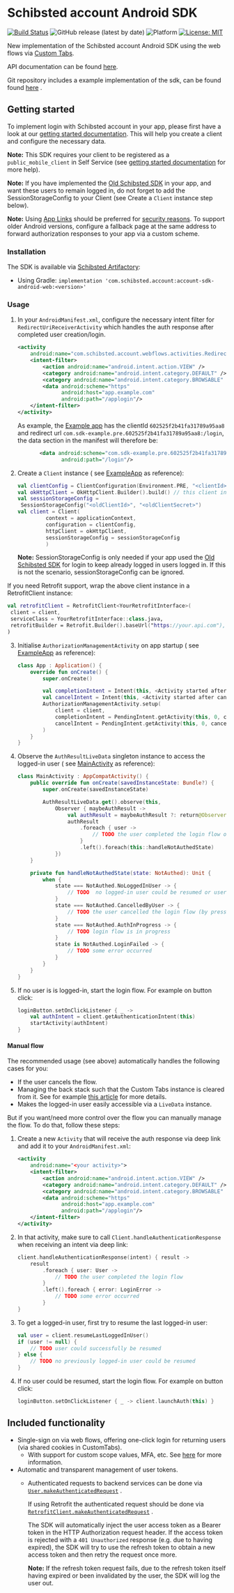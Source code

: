 # Schibsted account Android SDK
[![Build Status](https://app.travis-ci.com/schibsted/account-sdk-android-web.svg?branch=master)](https://app.travis-ci.com/schibsted/account-sdk-android-web)
![GitHub release (latest by date)](https://img.shields.io/github/v/release/schibsted/account-sdk-android-web)
![Platform](https://img.shields.io/badge/Platform-Android%2021%2B-orange.svg?style=flat)
[![License: MIT](https://img.shields.io/badge/License-MIT-yellow.svg)](https://github.com/schibsted/account-sdk-android-web/blob/master/LICENSE)

New implementation of the Schibsted account Android SDK using the web flows via
[Custom Tabs](https://developer.chrome.com/docs/android/custom-tabs/overview/).

API documentation can be
found [here](https://pages.github.schibsted.io/spt-identity/account-sdk-android-web/).

Git repository includes a example implementation of the sdk, can be found
found [here](https://github.schibsted.io/spt-identity/account-sdk-android-web/tree/master/app/src/main/java/com/schibsted/account/example)
.

## Getting started

To implement login with Schibsted account in your app, please first have a look at our
[getting started documentation](https://docs.schibsted.io/schibsted-account/gettingstarted/). This
will help you create a client and configure the necessary data.

**Note:** This SDK requires your client to be registered as a `public_mobile_client` in Self Service (see [getting started documentation](https://docs.schibsted.io/schibsted-account/gettingstarted/) for more help). 

**Note:** If you have implemented
the [Old Schibsted SDK](https://github.com/schibsted/account-sdk-android) in your app, and want
these users to remain logged in, do not forget to add the SessionStorageConfig to your Client (see
Create a `Client` instance step below).

**Note:** Using [App Links](https://developer.android.com/training/app-links) should be preferred
for [security reasons](https://tools.ietf.org/html/rfc8252#appendix-B.2). To support older Android
versions, configure a fallback page at the same address to forward authorization responses to your
app via a custom scheme.

### Installation

The SDK is available via [Schibsted Artifactory](https://artifacts.schibsted.io/):

* Using Gradle: `implementation 'com.schibsted.account:account-sdk-android-web:<version>'`

### Usage

1. In your `AndroidManifest.xml`, configure the necessary intent filter for
   `RedirectUriReceiverActivity` which handles the auth response after completed user
   creation/login.
   ```xml
   <activity
       android:name="com.schibsted.account.webflows.activities.RedirectUriReceiverActivity">
       <intent-filter>
           <action android:name="android.intent.action.VIEW" />
           <category android:name="android.intent.category.DEFAULT" />
           <category android:name="android.intent.category.BROWSABLE" />
           <data android:scheme="https"
                 android:host="app.example.com"
                 android:path="/applogin"/>
       </intent-filter>
   </activity>
   ```
   As example,
   the [Example app](https://github.schibsted.io/spt-identity/account-sdk-android-web/tree/master/app/src/main/java/com/schibsted/account/example)
   has the clientId `602525f2b41fa31789a95aa8` and redirect
   url `com.sdk-example.pre.602525f2b41fa31789a95aa8:/login`, the data section in the manifest will
   therefore be:
      ```xml
             <data android:scheme="com.sdk-example.pre.602525f2b41fa31789a95aa8"
                    android:path="/login"/>
   ```
2. Create a `Client` instance (
   see [ExampleApp](https://github.schibsted.io/spt-identity/account-sdk-android-web/blob/master/app/src/main/java/com/schibsted/account/example/ExampleApp.kt)
   as reference):
   ```kotlin
   val clientConfig = ClientConfiguration(Environment.PRE, "<clientId>", "<redirect uri>")
   val okHttpClient = OkHttpClient.Builder().build() // this client instance should be shared within your app
   val sessionStorageConfig =
    SessionStorageConfig("<oldClientId>", "<oldClientSecret>")
   val client = Client(
            context = applicationContext,
            configuration = clientConfig,
            httpClient = okHttpClient,
            sessionStorageConfig = sessionStorageConfig
            )
   ```
   **Note:** SessionStorageConfig is only needed if your app used
   the [Old Schibsted SDK](https://github.com/schibsted/account-sdk-android)
   for login to keep already logged in users logged in. If this is not the
   scenario, sessionStorageConfig can be ignored.

If you need Retrofit support, wrap the above client instance in a RetrofitClient instance:

   ```kotlin
   val retrofitClient = RetrofitClient<YourRetrofitInterface>(
    client = client,
    serviceClass = YourRetrofitInterface::class.java,
    retrofitBuilder = Retrofit.Builder().baseUrl("https://your.api.com"),
)
   ```

3. Initialise `AuthorizationManagementActivity` on app startup (
   see [ExampleApp](https://github.schibsted.io/spt-identity/account-sdk-android-web/blob/master/app/src/main/java/com/schibsted/account/example/ExampleApp.kt)
   as reference):
   ```kotlin
   class App : Application() {
       override fun onCreate() {
           super.onCreate()
   
           val completionIntent = Intent(this, <Activity started after completed login>)
           val cancelIntent = Intent(this, <Activity started after cancelled login>)
           AuthorizationManagementActivity.setup(
               client = client,
               completionIntent = PendingIntent.getActivity(this, 0, completionIntent, 0),
               cancelIntent = PendingIntent.getActivity(this, 0, cancelIntent, 0)
           )
       }
   }
     ```
4. Observe the `AuthResultLiveData` singleton instance to access the logged-in user (
   see [MainActivity](https://github.schibsted.io/spt-identity/account-sdk-android-web/blob/master/app/src/main/java/com/schibsted/account/example/MainActivity.kt)
   as reference):
   ```kotlin
   class MainActivity : AppCompatActivity() {
       public override fun onCreate(savedInstanceState: Bundle?) {
           super.onCreate(savedInstanceState)
   
           AuthResultLiveData.get().observe(this,
               Observer { maybeAuthResult ->
                   val authResult = maybeAuthResult ?: return@Observer
                   authResult
                       .foreach { user ->
                           // TODO the user completed the login flow or an already logged-in user was resumed
                       }
                       .left().foreach(this::handleNotAuthedState)
               })
       }
   
       private fun handleNotAuthedState(state: NotAuthed): Unit {
           when {
               state === NotAuthed.NoLoggedInUser -> {
                   // TODO  no logged-in user could be resumed or user was logged-out
               }
               state === NotAuthed.CancelledByUser -> {
                   // TODO the user cancelled the login flow (by pressing back or closing auth activity)
               }
               state === NotAuthed.AuthInProgress -> {
                   // TODO login flow is in progress
               }
               state is NotAuthed.LoginFailed -> {
                   // TODO some error occurred
               }
           }
       }
   }
   ```
5. If no user is is logged-in, start the login flow. For example on button click:
   ```kotlin
   loginButton.setOnClickListener { _ ->
       val authIntent = client.getAuthenticationIntent(this)
       startActivity(authIntent)
   }
   ```

#### Manual flow

The recommended usage (see above) automatically handles the following cases for you:

* If the user cancels the flow.
* Managing the back stack such that the Custom Tabs instance is cleared from it. See for example
  [this article](https://www.rallyhealth.com/back-stack-management-with-chrome-custom-tabs) for more
  details.
* Makes the logged-in user easily accessible via a `LiveData` instance.

But if you want/need more control over the flow you can manually manage the flow. To do that, follow
these steps:

1. Create a new `Activity` that will receive the auth response via deep link and add it to your
   `AndroidManifest.xml`:
   ```xml
   <activity
       android:name="<your activity>">
       <intent-filter>
           <action android:name="android.intent.action.VIEW" />
           <category android:name="android.intent.category.DEFAULT" />
           <category android:name="android.intent.category.BROWSABLE" />
           <data android:scheme="https"
                 android:host="app.example.com"
                 android:path="/applogin"/>
       </intent-filter>
   </activity>
   ```
1. In that activity, make sure to call `Client.handleAuthenticationResponse` when receiving an
   intent via deep link:
   ```kotlin
   client.handleAuthenticationResponse(intent) { result ->
       result
           .foreach { user: User ->
               // TODO the user completed the login flow
           }
           .left().foreach { error: LoginError ->
               // TODO some error occurred
           }
   }
   ```
1. To get a logged-in user, first try to resume the last logged-in user:
   ```kotlin
   val user = client.resumeLastLoggedInUser()
   if (user != null) {
       // TODO user could successfully be resumed
   } else {
       // TODO no previously logged-in user could be resumed
   }
   ``` 
1. If no user could be resumed, start the login flow. For example on button click:
   ```kotlin
   loginButton.setOnClickListener { _ -> client.launchAuth(this) }
   ```

## Included functionality

* Single-sign on via web flows, offering one-click login for returning users (via shared cookies in
  CustomTabs).
    * With support for custom scope values, MFA, etc. See
      [here](https://docs.schibsted.io/schibsted-account/guides/authentication/) for more
      information.
* Automatic and transparent management of user tokens.
    * Authenticated requests to backend services can be done via
      [`User.makeAuthenticatedRequest`](https://pages.github.schibsted.io/spt-identity/account-sdk-android-web/webflows/com.schibsted.account.webflows.user/-user/make-authenticated-request.html)
      .

      If using Retrofit the authenticated request should be done via
      [`RetrofitClient.makeAuthenticatedRequest`](https://pages.github.schibsted.io/spt-identity/account-sdk-android-web/webflows/com.schibsted.account.webflows.user/-retrofit-client-facade/make-authenticated-request.html)
      .

      The SDK will automatically inject the user access token as a Bearer token in the HTTP
      Authorization request header. If the access token is rejected with a `401 Unauthorized`
      response (e.g. due to having expired), the SDK will try to use the refresh token to obtain a
      new access token and then retry the request once more.

      **Note:** If the refresh token request fails, due to the refresh token itself having expired
      or been invalidated by the user, the SDK will log the user out.
